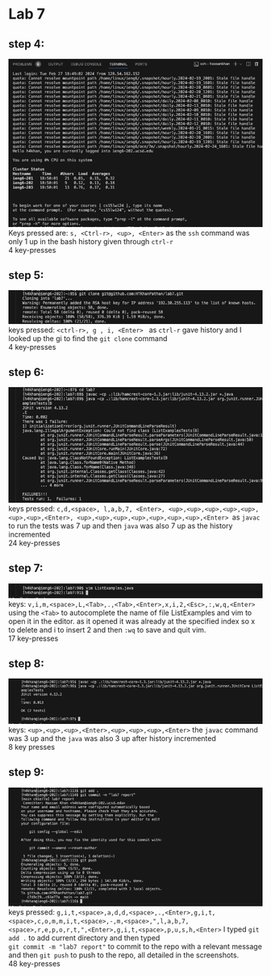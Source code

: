 # Lab 7 
## step 4:
![Image](https://github.com/HTKhanPathan/cse15l-lab-reports/blob/main/logging%20into%20ieng6.png?raw=true) \
Keys pressed are:  `s, <Ctrl-r>, <up>, <Enter>` as the `ssh` command was only 1 up in the bash history given through `ctrl-r` \
4 key-presses
## step 5:
![Image](https://github.com/HTKhanPathan/cse15l-lab-reports/blob/main/git%20clone.png?raw=true) \
keys pressed: `<ctrl-r>, g , i, <Enter> ` as `ctrl-r` gave history and I looked up the gi to find the `git clone` command \
4 key-presses
## step 6:
![Image](https://github.com/HTKhanPathan/cse15l-lab-reports/blob/main/step%206.png?raw=true) \
keys pressed: `c,d,<space>, l,a,b,7, <Enter>, <up>,<up>,<up>,<up>,<up>,<up>,<up>,<Enter>, <up>,<up>,<up>,<up>,<up>,<up>,<up>,<Enter> `as `javac` to run the tests was 7 up and then `java` was also 7 up as the history incremented \
24 key-presses
## step 7:
![Image](https://github.com/HTKhanPathan/cse15l-lab-reports/blob/main/step%207%20vim.png?raw=true) \
keys: `v,i,m,<space>,L,<Tab>,.,<Tab>,<Enter>,x,i,2,<Esc>,:,w,q,<Enter>` using the `<Tab>` to autocomplete the name of file ListExamples and vim to open it in the editor. as it opened it was already at the specified index so
x to delete and i to insert 2 and then `:wq` to save and quit vim. \
17 key-presses
## step 8:
![Image](https://github.com/HTKhanPathan/cse15l-lab-reports/blob/main/step8.png?raw=true) \
keys: `<up>,<up>,<up>,<Enter>,<up>,<up>,<up>,<Enter>` the `javac` command was 3 up and the `java` was also 3 up after history incremented \
8 key presses
## step 9:
![Image](https://github.com/HTKhanPathan/cse15l-lab-reports/blob/main/git%20step%209.png?raw=true) \
keys pressed: `g,i,t,<space>,a,d,d,<space>,.,<Enter>,g,i,t,<space>,c,o,m,m,i,t,<space>,-,m,<space>,",l,a,b,7,<space>,r,e,p,o,r,t,",<Enter>,g,i,t,<space>,p,u,s,h,<Enter>` I typed `git add .` to add current directory and then typed \
`git commit -m "lab7 report"` to commit to the repo with a relevant message and then `git push` to push to the repo, all detailed in the screenshots. \
48 key-presses
